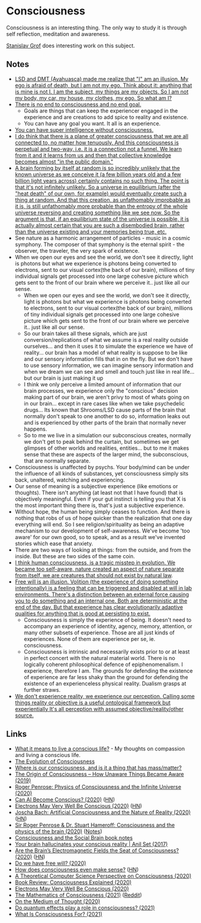 # Consciousness

Consciousness is an interesting thing. The only way to study it is through self reflection, meditation and awareness.

[Stanislav Grof](http://en.wikipedia.org/wiki/Stanislav_Grof) does interesting work on this subject.

## Notes

* [LSD and DMT \(Ayahuasca\) made me realize that "I" am an illusion. My ego is afraid of death, but I am not my ego. Think about it: anything that is mine is not I. I am the subject, my things are my objects. So I am not my body, my car, my house, my clothes, my ego. So what am I?](https://www.reddit.com/r/Psychonaut/comments/7sec24/does_any_psychedelic_allow_you_to_make_peace_with/)
* [There is no end to consciousness and no end goal.](https://www.reddit.com/r/Psychonaut/comments/7lu9wr/what_is_the_end_goal_of_consiousness_is_it_to_all/)
  * Goals are things that can keep the experiencer engaged in the experience and are creations to add spice to reality and existence.
  * You can have any goal you want. It all is an experience.
* [You can have super intelligence without consciousness.](https://www.youtube.com/watch?v=XbOP0IKpsZ0)
* [I do think that there is a plane of greater consciousness that we are all connected to, no matter how tenuously. And this consciousness is perpetual and two-way, i.e. it is a connection not a funnel. We learn from it and it learns from us and then that collective knowledge becomes almost "in the public domain."](https://www.reddit.com/r/Psychonaut/comments/5stu4t/consciousness_is_an_entity_our_brains_receive/ddhudyg/)
* [A brain forming by itself at random is so incredibly unlikely that the known universe as we conceive it \(a few billion years old and a few billion light years across\) certainly contains no such thing. The point is that it's not infinitely unlikely. So a universe in equilibrium \(after the "heat death" of our own, for example\) would eventually create such a thing at random. And that this creation, as unfathomably improbable as it is, is still unfathomably more probable than the entropy of the whole universe reversing and creating something like we see now. So the argument is that, if an equilibrium state of the universe is possible, it is actually almost certain that you are such a disembodied brain, rather than the universe existing and your memories being true, etc.](https://www.reddit.com/r/askscience/comments/79ylpn/what_in_laymans_terms_is_a_boltzmann_brain/dp6wdg2/)
* See nature as a harmonic arrangement of particles - music in a cosmic symphony. The composer of that symphony is the eternal spirit - the observer, the traveler, the very spark of existence.
* When we open our eyes and see the world, we don't see it directly, light is photons but what we experience is photons being converted to electrons, sent to our visual cortex\(the back of our brain\), millions of tiny individual signals get processed into one large cohesive picture which gets sent to the front of our brain where we perceive it.. just like all our sense.
  * When we open our eyes and see the world, we don't see it directly, light is photons but what we experience is photons being converted to electrons, sent to our visual cortex\(the back of our brain\), millions of tiny individual signals get processed into one large cohesive picture which gets sent to the front of our brain where we perceive it.. just like all our sense.
  * So our brain takes all these signals, which are just conversion/replications of what we assume is a real reality outside ourselves... and then it uses it to simulate the experience we have of reality... our brain has a model of what reality is suppose to be like and our sensory information fills that in on the fly. But we don't have to use sensory information, we can imagine sensory information and when we dream we can see and smell and touch just like in real life... but our brain is just making it up
  * I think we only perceive a limited amount of information that our brain processes, we experience only the "conscious" decision making part of our brain, we aren't privy to most of whats going on in our brain... except in rare cases like when we take psychedelic drugs... Its known that Shrooms/LSD cause parts of the brain that normally don't speak to one another to do so, information leaks out and is experienced by other parts of the brain that normally never happens.
  * So to me we live in a simulation our subconscious creates, normally we don't get to peak behind the curtain, but sometimes we get glimpses of other worlds and realities, entities... but to me it makes sense that these are aspects of the larger mind, the subconscious, that are normally separate.
* Consciousness is unaffected by psychs. Your body/mind can be under the influence of all kinds of substances, yet consciousness simply sits back, unaltered, watching and experiencing.
* Our sense of meaning is a subjective experience \(like emotions or thoughts\). There isn't anything \(at least not that I have found\) that is objectively meaningful. Even if your gut instinct is telling you that X is the most important thing there is, that's just a subjective experience.
* Without hope, the human being simply ceases to function. And there is nothing that robs of us of hope quicker than the realization that one day everything will end. So I see religion/spirituality as being an adaptive mechanism to our development of self-awareness. We've become 'too aware' for our own good, so to speak, and as a result we've invented stories which ease that anxiety.
* There are two ways of looking at things: from the outside, and from the inside. But these are two sides of the same coin.
* [I think human consciousness, is a tragic misstep in evolution. We became too self-aware, nature created an aspect of nature separate from itself, we are creatures that should not exist by natural law](https://www.youtube.com/watch?v=O93EtnBD3ng).
* [Free will is an illusion. Volition \(the experience of doing something intentionally\) is a feeling that can be triggered and disabled at will in lab environments. There's a distinction between an external force causing you to do something and an internal one. Both are deterministic at the end of the day. But that experience has clear evolutionarily adaptive qualities for anything that is good at persisting to exist.](https://www.reddit.com/r/RationalPsychonaut/comments/ghhyd6/why_people_say_they_believe_a_dmt_breakthrough/)
  * Consciousness is simply the experience of being. It doesn't need to accompany an experience of identity, agency, memory, attention, or many other subsets of experience. Those are all just kinds of experiences. None of them are experience per se, ie. consciousness.
  * Consciousness is intrinsic and necessarily exists prior to or at least in perfect concert with the natural material world. There is no logically coherent philosophical defence of epiphenomenalism. I experience, therefore I am. The grounds for defending the existence of experience are far less shaky than the ground for defending the existence of an experienceless physical reality. Dualism grasps at further straws.
* [We don't experience reality, we experience our perception. Calling some things reality or objective is a useful ontological framework but experientially It's all perception with assumed objective/reality/other source.](https://www.reddit.com/r/RationalPsychonaut/comments/jhjeai/what_irrational_things_are_frowned_upon_by_the/)

## Links

* [What it means to live a conscious life?](https://medium.com/@nikitavoloboev/what-it-means-to-live-a-conscious-life-c96f6517077) - My thoughts on compassion and living a conscious life.
* [The Evolution of Consciousness](https://www.youtube.com/watch?v=XbOP0IKpsZ0)
* [Where is our consciousness, and is it a thing that has mass/matter?](https://www.quora.com/Where-is-our-consciousness-and-is-it-a-thing-that-has-mass-matter/answer/Paul-King-2)
* [The Origin of Consciousness – How Unaware Things Became Aware \(2019\)](https://www.youtube.com/watch?v=H6u0VBqNBQ8)
* [Roger Penrose: Physics of Consciousness and the Infinite Universe \(2020\)](https://overcast.fm/+OcVcF49c8)
* [Can AI Become Conscious? \(2020\)](https://cacm.acm.org/news/244846-can-ai-become-conscious/fulltext) \([HN](https://news.ycombinator.com/item?id=23157312)\)
* [Electrons May Very Well Be Conscious \(2020\)](http://nautil.us//blog/electrons-may-very-well-be-conscious) \([HN](https://news.ycombinator.com/item?id=23215877)\)
* [Joscha Bach: Artificial Consciousness and the Nature of Reality \(2020\)](https://overcast.fm/+OcVcduJ_s) \([HN](https://news.ycombinator.com/item?id=23923183)\)
* [Sir Roger Penrose & Dr. Stuart Hameroff: Consciousness and the physics of the brain \(2020\)](https://www.youtube.com/watch?v=xGbgDf4HCHU) \([Notes](https://news.ycombinator.com/item?id=24090384)\)
* [Consciousness and the Social Brain book notes](https://leontrolski.github.io/consciousness.html)
* [Your brain hallucinates your conscious reality \| Anil Set \(2017\)](https://www.youtube.com/watch?v=lyu7v7nWzfo)
* [Are the Brain’s Electromagnetic Fields the Seat of Consciousness? \(2020\)](http://nautil.us/blog/are-the-brains-electromagnetic-fields-the-seat-of-consciousness) \([HN](https://news.ycombinator.com/item?id=24906232)\)
* [Do we have free will? \(2020\)](https://twitter.com/dan_abramov/status/1322140012184543233)
* [How does consciousness even make sense?](http://niklasbuehler.com/blog/consciousness.html) \([HN](https://news.ycombinator.com/item?id=25039045)\)
* [A Theoretical Computer Science Perspective on Consciousness \(2020\)](https://arxiv.org/ftp/arxiv/papers/2011/2011.09850.pdf)
* [Book Review: Consciousness Explained \(2020\)](https://www.daniellowengrub.com/blog/2020/02/08/consciousness-explained)
* [Electrons May Very Well Be Conscious \(2020\)](http://nautil.us/issue/94/evolving/electrons-may-very-well-be-conscious)
* [The Mathematics of Consciousness \(2021\)](https://www.youtube.com/watch?v=efVBUDnD_no) \([Reddit](https://www.reddit.com/r/RationalPsychonaut/comments/ku2v56/the_mathematics_of_consciousness_with_physicist/)\)
* [On the Medium of Thought \(2020\)](https://qualiacomputing.com/2020/12/12/on-the-medium-of-thought/)
* [Do quantum effects play a role in consciousness? \(2021\)](https://physicsworld.com/a/do-quantum-effects-play-a-role-in-consciousness/)
* [What Is Consciousness For? \(2021\)](https://durmonski.com/lay-summaries/what-is-consciousness-for/)

